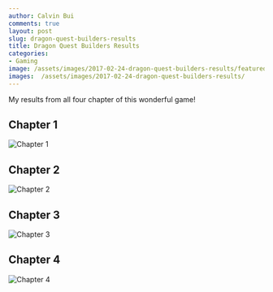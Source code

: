 ```yaml
---
author: Calvin Bui
comments: true
layout: post
slug: dragon-quest-builders-results
title: Dragon Quest Builders Results
categories:
- Gaming
image: /assets/images/2017-02-24-dragon-quest-builders-results/featured-image.jpg
images:  /assets/images/2017-02-24-dragon-quest-builders-results/
---
```


My results from all four chapter of this wonderful game!

<!-- more -->

## Chapter 1

![Chapter 1]({{page.images}}DQB-C1.jpg)

## Chapter 2

![Chapter 2]({{page.images}}DQB-C2.jpg)

## Chapter 3

![Chapter 3]({{page.images}}DQB-C3.jpg)

## Chapter 4

![Chapter 4]({{page.images}}DQB-C4.jpg)

